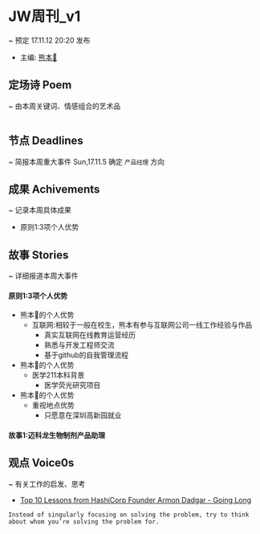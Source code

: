# JW周刊_v1

~ 预定 17.11.12 20:20 发布

- 主编: [熊本🐻](https://github.com/zhangshiyinrunwithcc/zsy.github.io)

## 定场诗 Poem 
~ 由本周关键词、情感组合的艺术品
```
```

## 节点 Deadlines 
~ 简报本周重大事件
Sun,17.11.5 确定 `产品经理` 方向

## 成果 Achivements 
~ 记录本周具体成果

- 原则1:3项个人优势

## 故事 Stories 
~ 详细报道本周大事件

#### 原则1:3项个人优势
- 熊本🐻的个人优势
    + 互联网:相较于一般在校生，熊本有参与互联网公司一线工作经验与作品
        * 真实互联网在线教育运营经历
        * 熟悉与开发工程师交流
        * 基于github的自我管理流程
- 熊本🐻的个人优势
    + 医学211本科背景
        * 医学荧光研究项目
- 熊本🐻的个人优势
    + 重视地点优势
        * 只愿意在深圳高新园就业
        
#### 故事1:迈科龙生物制剂产品助理

## 观点 Voice0s 
~ 有关工作的启发、思考

- [Top 10 Lessons from HashiCorp Founder Armon Dadgar - Going Long](http://goinglongblog.com/top-10-lessons-hashicorp-founder-armon-dadgar/?utm_source=wanqu.co&utm_campaign=Wanqu+Daily&utm_medium=website)

`Instead of singularly focusing on solving the problem, try to think about whom you’re solving the problem for.`